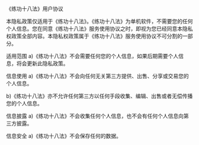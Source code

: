 《练功十八法》用户协议

本隐私政策仅适用于《练功十八法》。《练功十八法》为单机软件，不需要您的任何个人信息。您在同意《练功十八法》服务使用协议之时，即视为您已经同意本隐私权政策全部内容。本隐私权政策属于《练功十八法》服务使用协议不可分割的一部分。

适用范围
a)《练功十八法》不会需要任何您的个人信息，如果后期需要个人信息，将会更新此隐私政策。

信息使用
a)《练功十八法》不会向任何无关第三方提供、出售、分享或交易您的个人信息。

b)《练功十八法》亦不允许任何第三方以任何手段收集、编辑、出售或者无偿传播您的个人信息。

信息披露
a)《练功十八法》不会收集任何个人信息，也不会有任何个人信息向第三方披露。

信息安全
a)《练功十八法》不会保存任何的数据。
